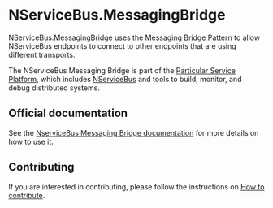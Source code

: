 # NServiceBus.MessagingBridge

NServiceBus.MessagingBridge uses the [Messaging Bridge Pattern](https://www.enterpriseintegrationpatterns.com/patterns/messaging/MessagingBridge.html) to allow NServiceBus endpoints to connect to other endpoints that are using different transports.

The NServiceBus Messaging Bridge is part of the [Particular Service Platform](https://particular.net/service-platform), which includes [NServiceBus](https://particular.net/nservicebus) and tools to build, monitor, and debug distributed systems.

## Official documentation

See the [NserviceBus Messaging Bridge documentation](https://docs.particular.net/nservicebus/bridge) for more details on how to use it.

## Contributing

If you are interested in contributing, please follow the instructions on [How to contribute](https://docs.particular.net/platform/contributing).
